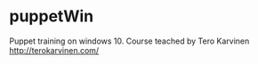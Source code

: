# puppetWin
Puppet training on windows 10. Course teached by Tero Karvinen http://terokarvinen.com/
